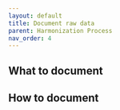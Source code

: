 ```yaml
---
layout: default
title: Document raw data
parent: Harmonization Process
nav_order: 4
---
```


## What to document

## How to document
